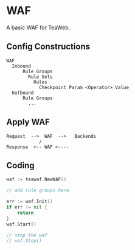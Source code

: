 # WAF
A basic WAF for TeaWeb.

## Config Constructions
~~~
WAF
  Inbound
	  Rule Groups
		Rule Sets
		  Rules
			Checkpoint Param <Operator> Value
  Outbound
  	  Rule Groups
  	    ... 				
~~~

## Apply WAF
~~~
Request  -->  WAF  -->   Backends
			/
Response  <-- WAF <----		
~~~

## Coding
~~~go
waf := teawaf.NewWAF()

// add rule groups here

err := waf.Init()
if err != nil {
	return
}
waf.Start()

// stop the waf
// waf.Stop()
~~~
